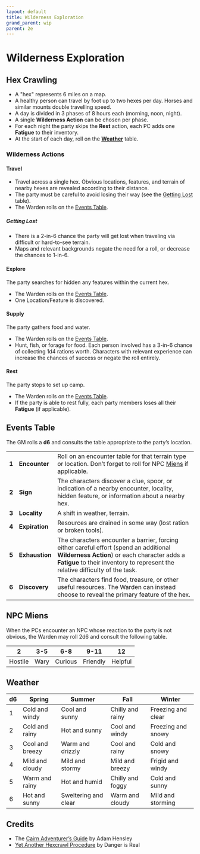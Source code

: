 ```yaml
---
layout: default
title: Wilderness Exploration
grand_parent: wip
parent: 2e
---
```


# Wilderness Exploration

## Hex Crawling
- A "hex" represents 6 miles on a map. 
- A healthy person can travel by foot up to two hexes per day. Horses and similar mounts double travelling speed.
- A day is divided in 3 phases of 8 hours each (morning, noon, night).
- A single **Wilderness Action** can be chosen per phase. 
- For each night the party skips the **Rest** action, each PC adds one **Fatigue** to their inventory.
- At the start of each day, roll on the [**Weather**](#weather) table.

### Wilderness Actions
#### Travel
- Travel across a single hex. Obvious locations, features, and terrain of nearby hexes are revealed according to their distance.
- The party must be careful to avoid losing their way (see the [Getting Lost](#getting-lost) table).
- The Warden rolls on the [Events Table](#events-table).

##### Getting Lost
- There is a 2-in-6 chance the party will get lost when traveling via difficult or hard-to-see terrain.
- Maps and relevant backgrounds negate the need for a roll, or decrease the chances to 1-in-6.

#### Explore
The party searches for hidden any features within the current hex.
- The Warden rolls on the [Events Table](#events-table).
- One Location/Feature is discovered.

#### Supply
The party gathers food and water.
- The Warden rolls on the [Events Table](#events-table).
- Hunt, fish, or forage for food. Each person involved has a 3-in-6 chance of collecting 1d4 rations worth. Characters with relevant experience can increase the chances of success or negate the roll entirely. 

#### Rest
The party stops to set up camp.
- The Warden rolls on the [Events Table](#events-table).
- If the party is able to rest fully, each party members loses all their **Fatigue** (if applicable).

## Events Table 
The GM rolls a **d6** and consults the table appropriate to the party’s location.

|                         |                  |             |
| ----------------------- | ---------------- | ----------- |
|  **1** |  **Encounter** | Roll on an encounter table for that terrain type or location. Don’t forget to roll for NPC [Miens](#npc-miens) if applicable. |
|  **2** | **Sign**  | The characters discover a clue, spoor, or indication of a nearby encounter, locality, hidden feature, or information about a nearby hex.   |
|  **3** | **Locality**  | A shift in weather, terrain.   |
|  **4** | **Expiration**  | Resources are drained in some way (lost ration or broken tools).   |
|  **5** | **Exhaustion** |  The characters encounter a barrier, forcing either careful effort (spend an additional **Wilderness Action**) or each character adds a **Fatigue** to their inventory to represent the relative difficulty of the task.
|  **6** | **Discovery** | The characters find food, treasure, or other useful resources. The Warden can instead choose to reveal the primary feature of the hex.  |

## NPC Miens
When the PCs encounter an NPC whose reaction to the party is not obvious, the Warden may roll 2d6 and consult the following table.

| 2 | 3-5 | 6-8 | 9-11 | 12 |
|--|--|--|--|--|
| Hostile | Wary | Curious | Friendly | Helpful 

## Weather

| d6   | Spring                    | Summer                | Fall               | Winter                |
| ---- | ------------------------  | --------------------  | -----------------  | --------------------- |
| 1    | Cold and windy            | Cool and sunny        | Chilly and rainy   | Freezing and clear    |
| 2    | Cold and rainy            | Hot and sunny         | Cool and windy     | Freezing and snowy    |
| 3    | Cool and breezy           | Warm and drizzly      | Cool and rainy     | Cold and snowy        |
| 4    | Mild and cloudy           | Mild and stormy       | Mild and breezy    | Frigid and windy      |
| 5    | Warm and rainy            | Hot and humid         | Chilly and foggy   | Cold and sunny        |
| 6    | Hot and sunny             | Sweltering and clear  | Warm and cloudy    | Mild and storming     |

## Credits
- The [Cairn Adventurer’s Guide](https://adamhensley.itch.io/cairn-adventurers-guide) by Adam Hensley
- [Yet Another Hexcrawl Procedure](https://dangerisreal.blogspot.com/2021/08/yet-another-hexcrawl-procedure-there-is.html) by Danger is Real